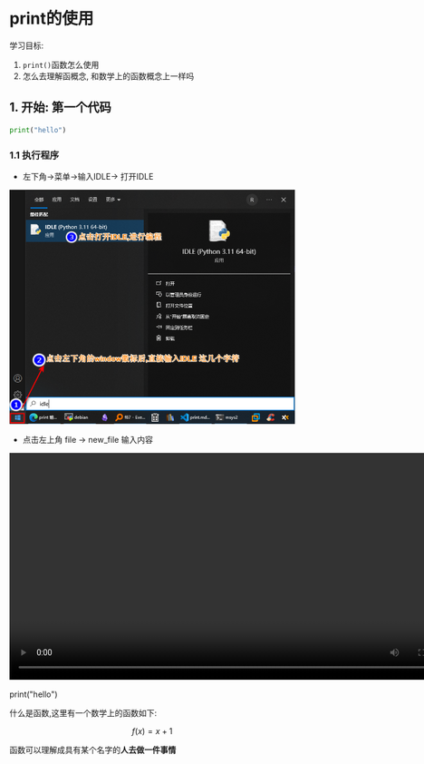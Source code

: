 # print的使用

学习目标:

1. `print()`函数怎么使用
2. 怎么去理解函概念, 和数学上的函数概念上一样吗

## 1. 开始: 第一个代码

```python
print("hello")
```

###  1.1 执行程序
- 左下角->菜单->输入IDLE-> 打开IDLE

![](./images/open-idle.png)

- 点击左上角 file -> new_file 输入内容

<video width="800" height="auto" controls>
    <source src="/video/how2run.mp4" type="video/mp4">
    您的浏览器不支持 video 标签。
</video>

print("hello")




什么是函数,这里有一个数学上的函数如下:

$$
f(x) = x +1
$$

函数可以理解成具有某个名字的**人去做一件事情**


